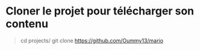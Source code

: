# Cloner le projet pour télécharger son contenu
> cd projects/
> git clone https://github.com/Oummy13/mario
